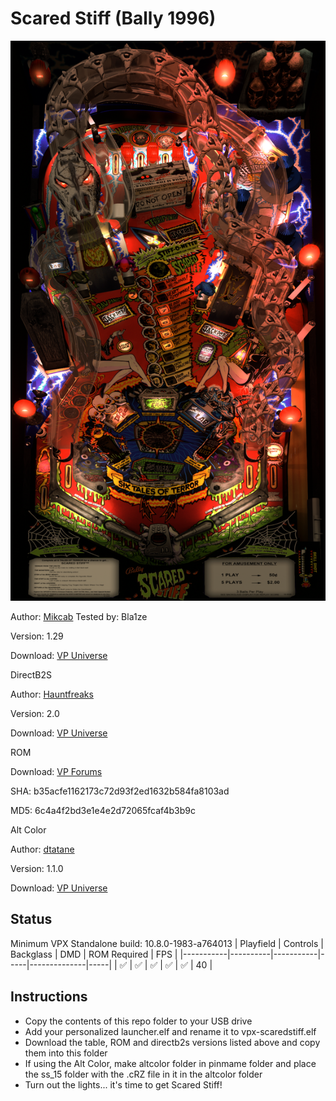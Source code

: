 
# Scared Stiff (Bally 1996) 

![Table Preview](https://github.com/Bla1ze/vpx-images/blob/main/vpx-scaredstiff.png)

Author: [Mikcab](https://vpuniverse.com/profile/16013-mikcab/)  Tested by: Bla1ze

Version: 1.29

Download: [VP Universe](https://vpuniverse.com/files/file/13544-scared-stiff-bally-1996-mikcab_mod/)

DirectB2S

Author: [Hauntfreaks](https://vpuniverse.com/profile/5216-hauntfreaks/)  

Version: 2.0

Download: [VP Universe](https://vpuniverse.com/files/file/12140-scared-stiff-bally-1996-b2s-with-full-dmd/)

ROM

Download: [VP Forums](https://www.vpforums.org/index.php?app=downloads&showfile=1207)

SHA: b35acfe1162173c72d93f2ed1632b584fa8103ad

MD5: 6c4a4f2bd3e1e4e2d72065fcaf4b3b9c

Alt Color

Author: [dtatane](https://vpuniverse.com/profile/30013-dtatane/)  

Version: 1.1.0

Download: [VP Universe](https://vpuniverse.com/files/file/13489-scared-stiff-bally-1996-dmd-64-colors-serum-format/)


## Status 

Minimum VPX Standalone build: 10.8.0-1983-a764013
| Playfield | Controls | Backglass | DMD | ROM Required | FPS | 
|-----------|----------|-----------|-----|--------------|-----|
| :white_check_mark: | :white_check_mark: | :white_check_mark: | :white_check_mark: | :white_check_mark: | 40 |

## Instructions

- Copy the contents of this repo folder to your USB drive
- Add your personalized launcher.elf and rename it to vpx-scaredstiff.elf
- Download the table, ROM and directb2s versions listed above and copy them into this folder
- If using the Alt Color, make altcolor folder in pinmame folder and place the ss_15 folder with the .cRZ file in it in the altcolor folder
- Turn out the lights... it's time to get Scared Stiff!
